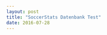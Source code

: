 ```yaml
---
layout: post
title: "SoccerStats Datenbank Test"
date: 2016-07-28
---
```


<script>
	$.ajax({
		headers: {
			'X-Mashape-Key': '5CGnz2QM4GmshiIEb9jmizhrwEzAp1Kzby3jsney4KRPUEAFiJ',
			'Accept': 'application/json'
		},
		url: 'https://sportsop-soccer-sports-open-data-v1.p.mashape.com/v1/leagues',
		dataType: 'json',
		type: 'GET',
	}).done(function(response) {
		console.log(response);
		$('#sports_open_data').append(JSON.stringify(response))
	});
	
	$.ajax({
		headers: {
			'X-Auth-Token': 'bf0513ea0ba6457fb4ae6d380cca8365',
			'Access-Control-Allow-Origin': '*'
		},
		url: 'http://api.football-data.org/v1/fixtures?timeFrame=n1',
		dataType: 'json',
		type: 'GET',
	}).done(function(response) {
		// do something with the response, e.g. isolate the id of a linked resource        
		var regex = /.*?(\d+)$/; // the ? makes the first part non-greedy
		var res = regex.exec(response.fixtures[0]._links.awayTeam.href);
		var teamId = res[1];
		console.log(teamId);
		$('#football_data').append(teamId)
	}); 
</script>

<p id="sports_open_data"></p>
<br>
<p id="football_data"></p>
